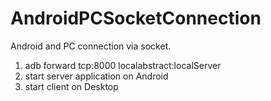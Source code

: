 # AndroidPCSocketConnection
Android and PC connection via socket.

1.  adb forward tcp:8000 localabstract:localServer
2.  start server application on Android
3.  start client on Desktop
